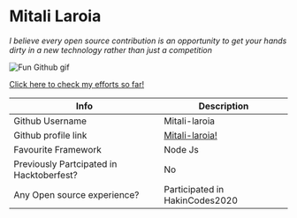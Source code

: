 # Mitali Laroia

*I believe every open source contribution is an opportunity to get your hands dirty in a new technology rather than just a competition*


![Fun Github gif](https://rapidapi.com/blog/wp-content/uploads/2017/01/octocat.gif)


[Click here to check my efforts so far!](https://github.com/Mitali-laroia)

Info | Description
------------ | -------------
Github Username | Mitali-laroia
Github profile link | [Mitali-laroia!](https://github.com/Mitali-laroia)
Favourite Framework | Node Js
Previously Partcipated in Hacktoberfest? | No
Any Open source experience? | Participated in HakinCodes2020


